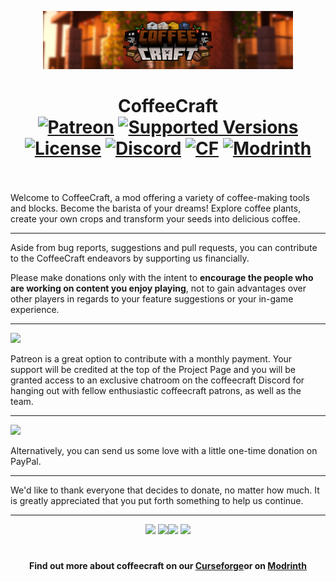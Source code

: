 <p align="center"><img src="https://raw.githubusercontent.com/vautheman/coffeecraft/mc1.20.1/.assets/banner-curseforge.png" alt="Logo" width="400"></p>
<h1 align="center">CoffeeCraft  <br>
	<a href="https://patreon.com/BlockBrothers"><img src="https://img.shields.io/endpoint.svg?url=https%3A%2F%2Fshieldsio-patreon.vercel.app%2Fapi%3Fusername%3Dblockbrothers%26type%3Dpatrons&style=flat&label=Supporters&color=ff5733" alt="Patreon"></a>
	<a href="https://www.curseforge.com/minecraft/mc-mods/coffeecraft-by-blockbrothers/files"><img src="https://cf.way2muchnoise.eu/versions/coffeecraft-by-blockbrothers.svg" alt="Supported Versions"></a>
	<a href="https://github.com/vautheman/coffeecraft/blob/mc1.20.1/LICENSE"><img src="https://img.shields.io/github/license/vautheman/coffeecraft?style=flat&color=900c3f" alt="License"></a>
	<a href="https://discord.gg/pbTM6Rgpth"><img src="https://img.shields.io/discord/1230072362213310515?color=5865f2&label=Discord&style=flat" alt="Discord"></a>
	<a href="https://www.curseforge.com/minecraft/mc-mods/coffeecraft-by-blockbrothers/files"><img src="https://cf.way2muchnoise.eu/coffeecraft-by-blockbrothers.svg" alt="CF"></a>
    <a href="https://modrinth.com/mod/coffeecraft-by-blockbrothers"><img src="https://img.shields.io/modrinth/dt/Q2nuGziu?logo=modrinth&label=&suffix=%20&style=flat&color=242629&labelColor=5ca424&logoColor=1c1c1c" alt="Modrinth"></a>
    <br><br>
</h1>

<p>Welcome to CoffeeCraft, a mod offering a variety of coffee-making tools and blocks. Become the barista of your dreams! 
Explore coffee plants, create your own crops and transform your seeds into delicious coffee.</p>

***

Aside from bug reports, suggestions and pull requests, you can contribute to the CoffeeCraft endeavors by supporting us financially.

Please make donations only with the intent to **encourage the people who are working on content you enjoy playing**, not to gain advantages over other players in regards to your feature suggestions or your in-game experience.

***

![](https://camo.githubusercontent.com/ab9419ca3d94e21017ffcff07e70f3b0a9d5f9d6d9a20b66bb247d04d5da5597/68747470733a2f2f692e696d6775722e636f6d2f73694362565a712e706e67)

Patreon is a great option to contribute with a monthly payment.
Your support will be credited at the top of the Project Page and you will be granted access to an exclusive chatroom on the coffeecraft Discord for hanging out with fellow enthusiastic coffeecraft patrons, as well as the team.


***
![](https://camo.githubusercontent.com/1c1ab2b4c02aded6bd7aef21de0e6553e8114875d7b716be13b3a6e52603c3af/68747470733a2f2f692e696d6775722e636f6d2f326c47414c49542e706e67)

Alternatively, you can send us some love with a little one-time donation on PayPal.

***

We'd like to thank everyone that decides to donate, no matter how much. It is greatly appreciated that you put forth something to help us continue.

***

<p align="center"><a href="https://github.com/vautheman/coffeecraft/issues"><img src="https://i.imgur.com/qPmjSXy.png" width="160" /></a> <a href=""><img src="https://i.imgur.com/L1bU9mr.png" width="160" /></a><a href="https://discord.gg/pbTM6Rgpth"><img src="https://i.imgur.com/uf6V9ZX.png" width="160" /></a> <a href="https://github.com/vautheman/coffeecraft/wiki"><img src="https://i.imgur.com/TgvDvDm.png" width="160" /></a></p>

<h1></h1>
<h4 align="center">Find out more about coffeecraft on our <a href="https://www.curseforge.com/minecraft/mc-mods/coffeecraft-by-blockbrothers">Curseforge</a>or on <a href="https://modrinth.com/mod/coffeecraft-by-blockbrothers">Modrinth</a></h4>
